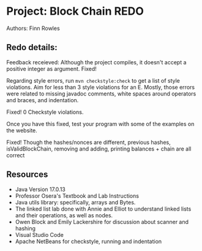 # Project: Block Chain REDO

Authors: Finn Rowles

## Redo details:
Feedback receieved: Although the project compiles, it doesn't accept a positive integer as argument.
Fixed!

Regarding style errors, run `mvn checkstyle:check` to get a list of style violations. Aim for less than 3 style violations for an E. Mostly, those errors were related to missing javadoc comments, white spaces around operators and braces, and indentation.

Fixed! 0 Checkstyle violations.

Once you have this fixed, test your program with some of the examples on the website.

Fixed! Though the hashes/nonces are different, previous hashes, isValidBlockChain, removing and adding, printing balances + chain are all correct


## Resources

*   Java Version 17.0.13
*   Professor Osera's Textbook and Lab Instructions
*   Java utils library: specifically, arrays and Bytes.
*   The linked list lab done with Annie and Elliot to understand linked lists and their operations, as well as nodes.
*   Owen Block and Emily Lackershire for discussion about scanner and hashing
*   Visual Studio Code
*   Apache NetBeans for checkstyle, running and indentation
